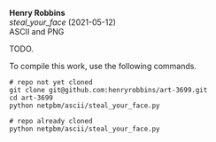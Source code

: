 **Henry Robbins**<br/>
*steal_your_face* (2021-05-12)<br/>
ASCII and PNG

TODO.

To compile this work, use the following commands.

```
# repo not yet cloned
git clone git@github.com:henryrobbins/art-3699.git
cd art-3699
python netpbm/ascii/steal_your_face.py

# repo already cloned
python netpbm/ascii/steal_your_face.py
```
